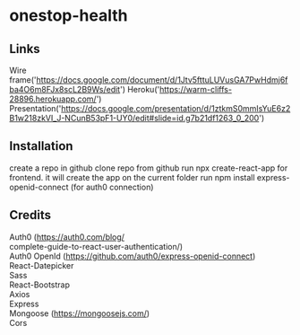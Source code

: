 # onestop-health

## Links
Wire frame('https://docs.google.com/document/d/1Jtv5fttuLUVusGA7PwHdmj6fba4O6m8FJx8scL2B9Ws/edit')
Heroku('https://warm-cliffs-28896.herokuapp.com/')
Presentation('https://docs.google.com/presentation/d/1ztkmS0mmIsYuE6z2B1w218zkVI_J-NCunB53pF1-UY0/edit#slide=id.g7b21df1263_0_200')

## Installation
 create a repo in github
 clone repo from github
 run npx create-react-app for frontend. it will create the app on the current folder
 run npm install express-openid-connect (for auth0 connection)


 ## Credits
 Auth0 (https://auth0.com/blog/ <br>
 complete-guide-to-react-user-authentication/) <br>
 Auth0 OpenId (https://github.com/auth0/express-openid-connect) <br>
 React-Datepicker <br>
 Sass <br>
 React-Bootstrap <br>
 Axios <br>
 Express <br>
 Mongoose (https://mongoosejs.com/) <br>
 Cors <br>
